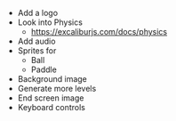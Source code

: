 - Add a logo
- Look into Physics
  - https://excaliburjs.com/docs/physics
- Add audio
- Sprites for
  - Ball
  - Paddle
- Background image
- Generate more levels
- End screen image
- Keyboard controls
